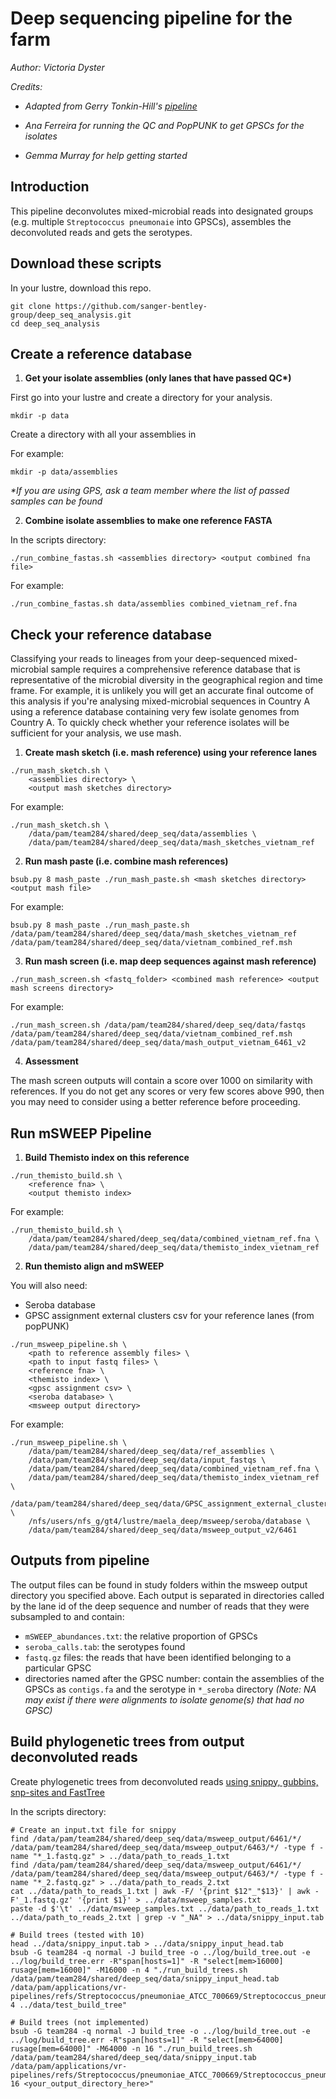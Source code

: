 # Deep sequencing pipeline for the farm

_Author: Victoria Dyster_

_Credits:_

- _Adapted from Gerry Tonkin-Hill's [pipeline](https://www.nature.com/articles/s41564-022-01238-1)_

- _Ana Ferreira for running the QC and PopPUNK to get GPSCs for the isolates_

- _Gemma Murray for help getting started_

## Introduction

This pipeline deconvolutes mixed-microbial reads into designated groups (e.g. multiple `Streptococcus pneumonaie` into GPSCs), assembles the deconvoluted reads and gets the serotypes.

## Download these scripts

In your lustre, download this repo.

```
git clone https://github.com/sanger-bentley-group/deep_seq_analysis.git
cd deep_seq_analysis
```

## Create a reference database

1. **Get your isolate assemblies (only lanes that have passed QC\*)**

First go into your lustre and create a directory for your analysis. 

```
mkdir -p data
```

Create a directory with all your assemblies in

For example:

```
mkdir -p data/assemblies
```

_\*If you are using GPS, ask a team member where the list of passed samples can be found_

2. **Combine isolate assemblies to make one reference FASTA**

In the scripts directory:

```
./run_combine_fastas.sh <assemblies directory> <output combined fna file>
```

For example:

```
./run_combine_fastas.sh data/assemblies combined_vietnam_ref.fna
```

## Check your reference database

Classifying your reads to lineages from your deep-sequenced mixed-microbial sample requires a comprehensive reference database that is representative of the microbial diversity in the geographical region and time frame. For example, it is unlikely you will get an accurate final outcome of this analysis if you're analysing mixed-microbial sequences in Country A using a reference database containing very few isolate genomes from Country A. To quickly check whether your reference isolates will be sufficient for your analysis, we use mash.

1. **Create mash sketch (i.e. mash reference) using your reference lanes**

```
./run_mash_sketch.sh \
    <assemblies directory> \
    <output mash sketches directory>
```

For example:

```
./run_mash_sketch.sh \
    /data/pam/team284/shared/deep_seq/data/assemblies \
    /data/pam/team284/shared/deep_seq/data/mash_sketches_vietnam_ref
```

2. **Run mash paste (i.e. combine mash references)**

```
bsub.py 8 mash_paste ./run_mash_paste.sh <mash sketches directory> <output mash file>
```

For example:

```
bsub.py 8 mash_paste ./run_mash_paste.sh /data/pam/team284/shared/deep_seq/data/mash_sketches_vietnam_ref /data/pam/team284/shared/deep_seq/data/vietnam_combined_ref.msh
```

3. **Run mash screen (i.e. map deep sequences against mash reference)**

```
./run_mash_screen.sh <fastq_folder> <combined mash reference> <output mash screens directory>
```

For example:

```
./run_mash_screen.sh /data/pam/team284/shared/deep_seq/data/fastqs /data/pam/team284/shared/deep_seq/data/vietnam_combined_ref.msh /data/pam/team284/shared/deep_seq/data/mash_output_vietnam_6461_v2
```

4. **Assessment**

The mash screen outputs will contain a score over 1000 on similarity with references. If you do not get any scores or very few scores above 990, then you may need to consider using a better reference before proceeding.

## Run mSWEEP Pipeline

1. **Build Themisto index on this reference**

```
./run_themisto_build.sh \
    <reference fna> \
    <output themisto index>
```

For example:

```
./run_themisto_build.sh \
    /data/pam/team284/shared/deep_seq/data/combined_vietnam_ref.fna \
    /data/pam/team284/shared/deep_seq/data/themisto_index_vietnam_ref
```

2. **Run themisto align and mSWEEP**

You will also need:
- Seroba database
- GPSC assignment external clusters csv for your reference lanes (from popPUNK)

```
./run_msweep_pipeline.sh \
    <path to reference assembly files> \
    <path to input fastq files> \
    <reference fna> \
    <themisto index> \
    <gpsc assignment csv> \
    <seroba database> \
    <msweep output directory>
```

For example:

```
./run_msweep_pipeline.sh \
    /data/pam/team284/shared/deep_seq/data/ref_assemblies \
    /data/pam/team284/shared/deep_seq/data/input_fastqs \
    /data/pam/team284/shared/deep_seq/data/combined_vietnam_ref.fna \
    /data/pam/team284/shared/deep_seq/data/themisto_index_vietnam_ref \
    /data/pam/team284/shared/deep_seq/data/GPSC_assignment_external_clusters.csv \
    /nfs/users/nfs_g/gt4/lustre/maela_deep/msweep/seroba/database \
    /data/pam/team284/shared/deep_seq/data/msweep_output_v2/6461
```

## Outputs from pipeline

The output files can be found in study folders within the msweep output directory you specified above. Each output is separated in directories called by the lane id of the deep sequence and number of reads that they were subsampled to and contain:

- `mSWEEP_abundances.txt`: the relative proportion of GPSCs
- `seroba_calls.tab`: the serotypes found
- `fastq.gz` files: the reads that have been identified belonging to a particular GPSC
- directories named after the GPSC number: contain the assemblies of the GPSCs as `contigs.fa` and the serotype in `*_seroba` directory _(Note: NA may exist if there were alignments to isolate genome(s) that had no GPSC)_

## Build phylogenetic trees from output deconvoluted reads

Create phylogenetic trees from deconvoluted reads [using snippy, gubbins, snp-sites and FastTree](https://github.com/tseemann/snippy)

In the scripts directory:
```
# Create an input.txt file for snippy
find /data/pam/team284/shared/deep_seq/data/msweep_output/6461/*/ /data/pam/team284/shared/deep_seq/data/msweep_output/6463/*/ -type f -name "*_1.fastq.gz" > ../data/path_to_reads_1.txt
find /data/pam/team284/shared/deep_seq/data/msweep_output/6461/*/ /data/pam/team284/shared/deep_seq/data/msweep_output/6463/*/ -type f -name "*_2.fastq.gz" > ../data/path_to_reads_2.txt
cat ../data/path_to_reads_1.txt | awk -F/ '{print $12"_"$13}' | awk -F'_1.fastq.gz' '{print $1}' > ../data/msweep_samples.txt
paste -d $'\t' ../data/msweep_samples.txt ../data/path_to_reads_1.txt ../data/path_to_reads_2.txt | grep -v "_NA" > ../data/snippy_input.tab

# Build trees (tested with 10)
head ../data/snippy_input.tab > ../data/snippy_input_head.tab
bsub -G team284 -q normal -J build_tree -o ../log/build_tree.out -e ../log/build_tree.err -R"span[hosts=1]" -R "select[mem>16000] rusage[mem=16000]" -M16000 -n 4 "./run_build_trees.sh /data/pam/team284/shared/deep_seq/data/snippy_input_head.tab /data/pam/applications/vr-pipelines/refs/Streptococcus/pneumoniae_ATCC_700669/Streptococcus_pneumoniae_ATCC_700669_v1.fa 4 ../data/test_build_tree"

# Build trees (not implemented)
bsub -G team284 -q normal -J build_tree -o ../log/build_tree.out -e ../log/build_tree.err -R"span[hosts=1]" -R "select[mem>64000] rusage[mem=64000]" -M64000 -n 16 "./run_build_trees.sh /data/pam/team284/shared/deep_seq/data/snippy_input.tab /data/pam/applications/vr-pipelines/refs/Streptococcus/pneumoniae_ATCC_700669/Streptococcus_pneumoniae_ATCC_700669_v1.fa 16 <your_output_directory_here>"
```

